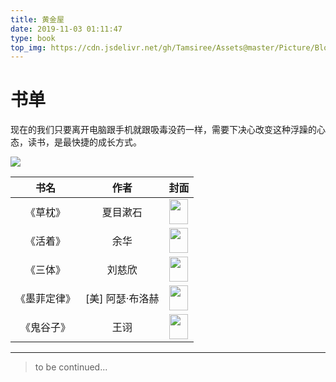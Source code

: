 ```yaml
---
title: 黄金屋
date: 2019-11-03 01:11:47
type: book
top_img: https://cdn.jsdelivr.net/gh/Tamsiree/Assets@master/Picture/Blog/Cover/wallhavenvmp3pl.jpg
---
```


# 书单

现在的我们只要离开电脑跟手机就跟吸毒没药一样，需要下决心改变这种浮躁的心态，读书，是最快捷的成长方式。

![](http://5b0988e595225.cdn.sohucs.com/images/20170827/9d083b9299234c5c8df365f7139932ec.gif)

|书名|作者|封面|
| :---: | :---: | :---: |
|《草枕》|夏目漱石|<img src="https://ss1.bdstatic.com/70cFvXSh_Q1YnxGkpoWK1HF6hhy/it/u=1501282350,1812887527&fm=15&gp=0.jpg" height="40" width="30" >|
|《活着》|余华|<img src="https://timgsa.baidu.com/timg?image&quality=80&size=b9999_10000&sec=1577630845032&di=9d7610f55fd3b66a485882d078e4a41d&imgtype=0&src=http%3A%2F%2Fpic3.zhimg.com%2Fv2-99382a9a4c2fe8c56e644d51c2cdbf99_b.jpg" height="40" width="30" >|
|《三体》|刘慈欣|<img src="https://timgsa.baidu.com/timg?image&quality=80&size=b9999_10000&sec=1577630886554&di=531a98280e6b1e0fbc4c60fcd8b89cbe&imgtype=0&src=http%3A%2F%2Fwww.kfzimg.com%2FG06%2FM00%2F3E%2FEA%2Fp4YBAFsZz-2APW2IAAELi1nNtZ4654_b.jpg" height="40" width="30" >|
|《墨菲定律》|[美] 阿瑟·布洛赫|<img src="https://img3.doubanio.com/view/subject/l/public/s8958835.jpg" height="40" width="30" >|
|《鬼谷子》|王诩|<img src="http://s6.sinaimg.cn/mw690/494f6b03tx6Dr7S08Xr45&690" height="40" width="30" >|

---
> to be continued...
